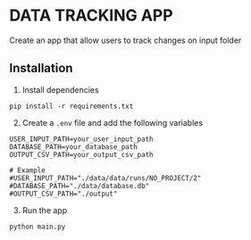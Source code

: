 # DATA TRACKING APP

Create an app that allow users to track changes on input folder

## Installation
1. Install dependencies
```shell
pip install -r requirements.txt
```
2. Create a `.env` file and add the following variables
```shell
USER_INPUT_PATH=your_user_input_path
DATABASE_PATH=your_database_path
OUTPUT_CSV_PATH=your_output_csv_path

# Example
#USER_INPUT_PATH="./data/data/runs/NO_PROJECT/2"
#DATABASE_PATH="./data/database.db"
#OUTPUT_CSV_PATH="./output"
```
3. Run the app
```shell
python main.py
```